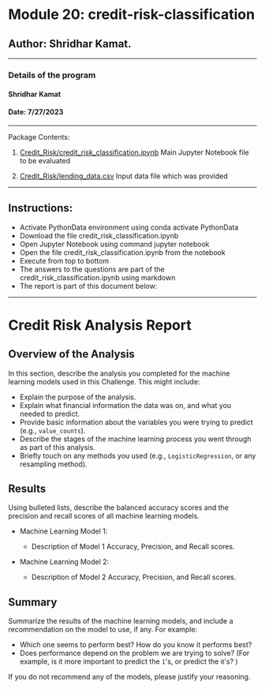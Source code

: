 # Module 20: credit-risk-classification

## Author: Shridhar Kamat.
<hr>

### Details of the program 
#### Shridhar Kamat
#### Date: 7/27/2023
<hr>
Package Contents:

1. [Credit_Risk/credit_risk_classification.ipynb](https://github.com/shriparna/credit-risk-classification/blob/main/Credit_Risk/credit_risk_classification.ipynb) Main Jupyter Notebook file to be evaluated

2. [Credit_Risk/lending_data.csv](https://github.com/shriparna/credit-risk-classification/blob/main/Credit_Risk/lending_data.csv) Input data file which was provided

<hr>

## Instructions:

- Activate PythonData environment using conda activate PythonData
- Download the file credit_risk_classification.ipynb
- Open Jupyter Notebook using command jupyter notebook
- Open the file credit_risk_classification.ipynb from the notebook
- Execute from top to bottom   
- The answers to the questions are part of the credit_risk_classification.ipynb using markdown
- The report is part of this document below:

<hr>

# Credit Risk Analysis Report

## Overview of the Analysis

In this section, describe the analysis you completed for the machine learning models used in this Challenge. This might include:

* Explain the purpose of the analysis.
* Explain what financial information the data was on, and what you needed to predict.
* Provide basic information about the variables you were trying to predict (e.g., `value_counts`).
* Describe the stages of the machine learning process you went through as part of this analysis.
* Briefly touch on any methods you used (e.g., `LogisticRegression`, or any resampling method).

## Results

Using bulleted lists, describe the balanced accuracy scores and the precision and recall scores of all machine learning models.

* Machine Learning Model 1:
  * Description of Model 1 Accuracy, Precision, and Recall scores.



* Machine Learning Model 2:
  * Description of Model 2 Accuracy, Precision, and Recall scores.

## Summary

Summarize the results of the machine learning models, and include a recommendation on the model to use, if any. For example:
* Which one seems to perform best? How do you know it performs best?
* Does performance depend on the problem we are trying to solve? (For example, is it more important to predict the `1`'s, or predict the `0`'s? )

If you do not recommend any of the models, please justify your reasoning.
